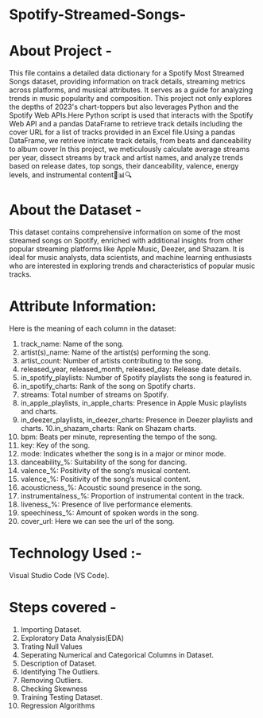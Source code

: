# Spotify-Streamed-Songs-
# About Project - 
This file contains a detailed data dictionary for a Spotify Most Streamed Songs dataset, providing information on track details, streaming metrics across platforms, and musical attributes. It serves as a guide for analyzing trends in music popularity and composition.
This project not only explores the depths of 2023's chart-toppers but also leverages Python and the Spotify Web APIs.Here Python script is used that interacts with the Spotify Web API and a pandas DataFrame to retrieve track details including the cover URL for a list of tracks provided in an Excel file.Using a pandas DataFrame, we retrieve intricate track details, from beats and danceability to album cover In this project, we meticulously calculate average streams per year, dissect streams by track and artist names, and analyze trends based on release dates, top songs, their danceability, valence, energy levels, and instrumental content🎵📊🔍

# About the Dataset - 
This dataset contains comprehensive information on some of the most streamed songs on Spotify, enriched with additional insights from other popular streaming platforms like Apple Music, Deezer, and Shazam. It is ideal for music analysts, data scientists, and machine learning enthusiasts who are interested in exploring trends and characteristics of popular music tracks.

# Attribute Information:

Here is the meaning of each column in the dataset:
1. track_name: Name of the song.
2. artist(s)_name: Name of the artist(s) performing the song.
3. artist_count: Number of artists contributing to the song.
4. released_year, released_month, released_day: Release date details.
5. in_spotify_playlists: Number of Spotify playlists the song is featured in.
6. in_spotify_charts: Rank of the song on Spotify charts.
7. streams: Total number of streams on Spotify.
8. in_apple_playlists, in_apple_charts: Presence in Apple Music playlists and charts.
9. in_deezer_playlists, in_deezer_charts: Presence in Deezer playlists and charts.
10.in_shazam_charts: Rank on Shazam charts.
11. bpm: Beats per minute, representing the tempo of the song.
12. key: Key of the song.
13. mode: Indicates whether the song is in a major or minor mode.
14. danceability_%: Suitability of the song for dancing.
15. valence_%: Positivity of the song’s musical content.
16. valence_%: Positivity of the song’s musical content.
17. acousticness_%: Acoustic sound presence in the song.
18. instrumentalness_%: Proportion of instrumental content in the track.
19. liveness_%: Presence of live performance elements.
20. speechiness_%: Amount of spoken words in the song.
21. cover_url: Here we can see the url of the song.

# Technology Used :-
 Visual Studio Code (VS Code).

# Steps covered - 
1) Importing Dataset.
2) Exploratory Data Analysis(EDA)
3) Trating Null Values
4) Seperating Numerical and Categorical Columns in Dataset.
5) Description of Dataset.
6) Identifying The Outliers.
7) Removing Outliers.
8) Checking Skewness
9) Training Testing Dataset.
10) Regression Algorithms
